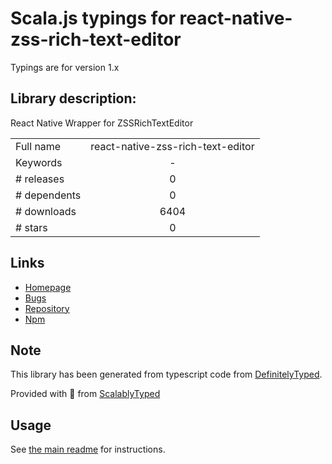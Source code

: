 
# Scala.js typings for react-native-zss-rich-text-editor

Typings are for version 1.x

## Library description:
React Native Wrapper for ZSSRichTextEditor

|                    |                 |
| ------------------ | :-------------: |
| Full name          | react-native-zss-rich-text-editor |
| Keywords           | - |
| # releases         | 0 |
| # dependents       | 0 |
| # downloads        | 6404 |
| # stars            | 0 |

## Links
- [Homepage](https://github.com/wix/react-native-zss-rich-text-editor#readme)
- [Bugs](https://github.com/wix/react-native-zss-rich-text-editor/issues)
- [Repository](https://github.com/wix/react-native-zss-rich-text-editor)
- [Npm](https://www.npmjs.com/package/react-native-zss-rich-text-editor)
    


## Note
This library has been generated from typescript code from [DefinitelyTyped](https://definitelytyped.org).

Provided with :purple_heart: from [ScalablyTyped](https://github.com/oyvindberg/ScalablyTyped)

## Usage
See [the main readme](../../readme.md) for instructions.


